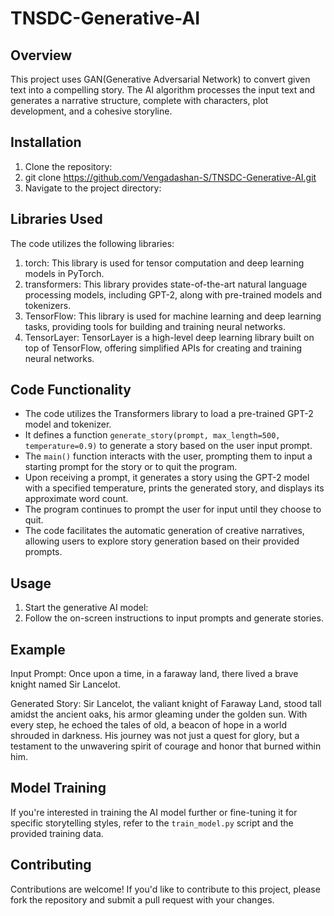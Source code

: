 # TNSDC-Generative-AI

## Overview
This project uses GAN(Generative Adversarial Network) to convert given text into a compelling story. The AI algorithm processes the input text and generates a narrative structure, complete with characters, plot development, and a cohesive storyline.

## Installation
1. Clone the repository:
2. git clone https://github.com/Vengadashan-S/TNSDC-Generative-AI.git
3. Navigate to the project directory:


## Libraries Used
The code utilizes the following libraries:
1. torch: This library is used for tensor computation and deep learning models in PyTorch.
2. transformers: This library provides state-of-the-art natural language processing models, including GPT-2, along with pre-trained models and tokenizers.
3. TensorFlow: This library is used for machine learning and deep learning tasks, providing tools for building and training neural networks.
4. TensorLayer: TensorLayer is a high-level deep learning library built on top of TensorFlow, offering simplified APIs for creating and training neural networks.

## Code Functionality
- The code utilizes the Transformers library to load a pre-trained GPT-2 model and tokenizer.
- It defines a function `generate_story(prompt, max_length=500, temperature=0.9)` to generate a story based on the user input prompt.
- The `main()` function interacts with the user, prompting them to input a starting prompt for the story or to quit the program.
- Upon receiving a prompt, it generates a story using the GPT-2 model with a specified temperature, prints the generated story, and displays its approximate word count.
- The program continues to prompt the user for input until they choose to quit.
- The code facilitates the automatic generation of creative narratives, allowing users to explore story generation based on their provided prompts.

## Usage
1. Start the generative AI model: 
2. Follow the on-screen instructions to input prompts and generate stories.

## Example
Input Prompt:
Once upon a time, in a faraway land, there lived a brave knight named Sir Lancelot.

Generated Story:
Sir Lancelot, the valiant knight of Faraway Land, stood tall amidst the ancient oaks, his armor gleaming under the golden sun. With every step, he echoed the tales of old, a beacon of hope in a world shrouded in darkness. His journey was not just a quest for glory, but a testament to the unwavering spirit of courage and honor that burned within him.

## Model Training
If you're interested in training the AI model further or fine-tuning it for specific storytelling styles, refer to the `train_model.py` script and the provided training data.

## Contributing
Contributions are welcome! If you'd like to contribute to this project, please fork the repository and submit a pull request with your changes.


